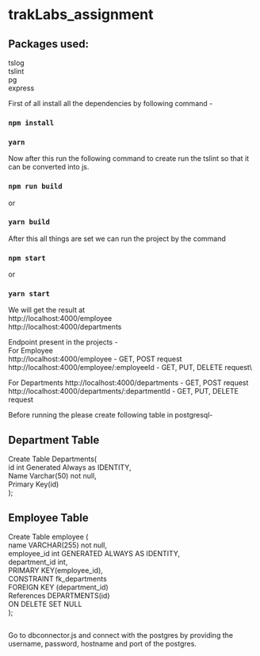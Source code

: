 # trakLabs_assignment


<!-- npm install typescript tslint --save-dev -->

## Packages used:
tslog\
tslint\
pg\
express 

First of all install all the dependencies by following command - 

### `npm install`
### `yarn`



Now after this run the following command to create run the tslint so that it can be converted into js. 

### `npm run build`
or
### `yarn build`


After this all things are set we can run the project by the command 

### `npm start`
or
### `yarn start`

                                     
We will get the result at \
    http://localhost:4000/employee \
    http://localhost:4000/departments 


Endpoint present in the projects -\
For Employee\
http://localhost:4000/employee                              - GET, POST request\
http://localhost:4000/employee/:employeeId                  - GET, PUT, DELETE request\


For Departments
http://localhost:4000/departments                           - GET, POST request
http://localhost:4000/departments/:departmentId             - GET, PUT, DELETE request


Before running the please create following table in postgresql-


## Department Table
Create Table Departments( \
    id int Generated Always as IDENTITY, \
    Name Varchar(50) not null,\
    Primary Key(id)\
    );


## Employee Table
Create Table employee ( \
name VARCHAR(255) not null,\
employee_id int GENERATED ALWAYS AS IDENTITY,\
department_id int,\
PRIMARY KEY(employee_id),\
CONSTRAINT fk_departments\
        FOREIGN KEY (department_id)\
                References DEPARTMENTS(id)\
                ON DELETE SET NULL\
);

## 

Go to dbconnector.js and connect with the postgres by providing the\
username, password, hostname and port of the postgres.




